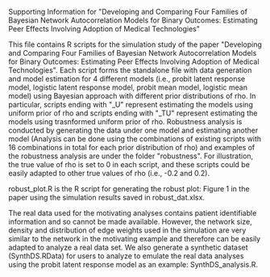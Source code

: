Supporting Information for
"Developing and Comparing Four Families of Bayesian Network Autocorrelation Models for Binary Outcomes: Estimating Peer Effects Involving Adoption of Medical Technologies"

This file contains R scripts for the simulation study of the paper "Developing and Comparing Four Families of Bayesian Network Autocorrelation Models for Binary Outcomes: Estimating Peer Effects Involving Adoption of Medical Technologies". 
Each script forms the standalone file with data generation and model estimation for 4 different models (i.e., probit latent response model, logistic latent response model, probit mean model, logistic mean model) using Bayesian approach with different prior distributions of rho.
In particular, scripts ending with "_U" represent estimating the models using uniform prior of rho and scripts ending with "_TU" represent estimating the models using trasnformed uniform prior of rho. 
Robustness analysis is conducted by generating the data under one model and estimating another model (Analysis can be done using the combinations of existing scripts with 16 combinations in total for each prior distribution of rho) and examples of the robustness analysis are under the folder "robustness". For illustration, the true value of rho is set to 0 in each script, and these scripts could be easily adapted to other true values of rho (i.e., -0.2 and 0.2).  

robust_plot.R is the R script for generating the robust plot: Figure 1 in the paper using the simulation results saved in robust_dat.xlsx. 

The real data used for the motivating analyses contains patient identifiable information and so cannot be made available. However, the network size, density and distribution of edge weights used in the simulation are very similar to the network in the motivating example and therefore can be easily adapted to analyze a real data set. We also generate a synthetic dataset (SynthDS.RData) for users to analyze to emulate the real data analyses using the probit latent response model as an example: SynthDS_analysis.R.
